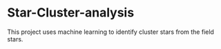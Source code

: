 # Star-Cluster-analysis

This project uses machine learning to identify cluster stars from the field stars.
